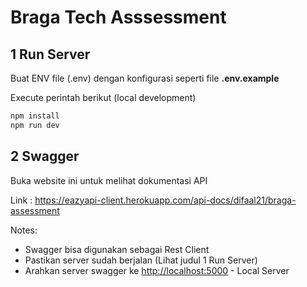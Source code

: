 # Braga Tech Asssessment

## 1 Run Server

Buat ENV file (.env) dengan konfigurasi seperti file **.env.example**

Execute perintah berikut (local development)

```sh
npm install
npm run dev
```

## 2 Swagger

Buka website ini untuk melihat dokumentasi API

Link : <https://eazyapi-client.herokuapp.com/api-docs/difaal21/braga-assessment>

Notes:

- Swagger bisa digunakan sebagai Rest Client
- Pastikan server sudah berjalan (Lihat judul 1 Run Server)
- Arahkan server swagger ke <http://localhost:5000> - Local Server
